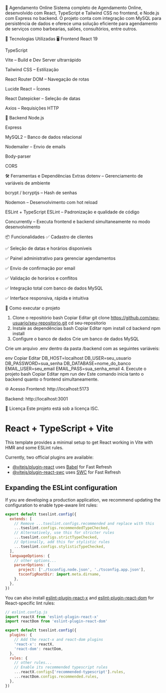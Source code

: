 📅 Agendamento Online
Sistema completo de Agendamento Online, desenvolvido com React, TypeScript e Tailwind CSS no frontend, e Node.js com Express no backend. O projeto conta com integração com MySQL para persistência de dados e oferece uma solução eficiente para agendamento de serviços como barbearias, salões, consultórios, entre outros.

🚀 Tecnologias Utilizadas
🖥️ Frontend
React 19

TypeScript

Vite – Build e Dev Server ultrarrápido

Tailwind CSS – Estilização

React Router DOM – Navegação de rotas

Lucide React – Ícones

React Datepicker – Seleção de datas

Axios – Requisições HTTP

🔗 Backend
Node.js

Express

MySQL2 – Banco de dados relacional

Nodemailer – Envio de emails

Body-parser

CORS

🛠️ Ferramentas e Dependências Extras
dotenv – Gerenciamento de variáveis de ambiente

bcrypt / bcryptjs – Hash de senhas

Nodemon – Desenvolvimento com hot reload

ESLint + TypeScript ESLint – Padronização e qualidade de código

Concurrently – Executa frontend e backend simultaneamente no modo desenvolvimento

📦 Funcionalidades
✅ Cadastro de clientes

✅ Seleção de datas e horários disponíveis

✅ Painel administrativo para gerenciar agendamentos

✅ Envio de confirmação por email

✅ Validação de horários e conflitos

✅ Integração total com banco de dados MySQL

✅ Interface responsiva, rápida e intuitiva

🔧 Como executar o projeto
1. Clone o repositório
bash
Copiar
Editar
git clone https://github.com/seu-usuario/seu-repositorio.git
cd seu-repositorio
2. Instale as dependências
bash
Copiar
Editar
npm install
cd backend
npm install
3. Configure o banco de dados
Crie um banco de dados MySQL

Crie um arquivo .env dentro da pasta /backend com as seguintes variáveis:

env
Copiar
Editar
DB_HOST=localhost
DB_USER=seu_usuario
DB_PASSWORD=sua_senha
DB_DATABASE=nome_do_banco
EMAIL_USER=seu_email
EMAIL_PASS=sua_senha_email
4. Execute o projeto
bash
Copiar
Editar
npm run dev
Este comando inicia tanto o backend quanto o frontend simultaneamente.

🌐 Acesso
Frontend: http://localhost:5173

Backend: http://localhost:3001

📜 Licença
Este projeto está sob a licença ISC.




# React + TypeScript + Vite

This template provides a minimal setup to get React working in Vite with HMR and some ESLint rules.

Currently, two official plugins are available:

- [@vitejs/plugin-react](https://github.com/vitejs/vite-plugin-react/blob/main/packages/plugin-react) uses [Babel](https://babeljs.io/) for Fast Refresh
- [@vitejs/plugin-react-swc](https://github.com/vitejs/vite-plugin-react/blob/main/packages/plugin-react-swc) uses [SWC](https://swc.rs/) for Fast Refresh

## Expanding the ESLint configuration

If you are developing a production application, we recommend updating the configuration to enable type-aware lint rules:

```js
export default tseslint.config({
  extends: [
    // Remove ...tseslint.configs.recommended and replace with this
    ...tseslint.configs.recommendedTypeChecked,
    // Alternatively, use this for stricter rules
    ...tseslint.configs.strictTypeChecked,
    // Optionally, add this for stylistic rules
    ...tseslint.configs.stylisticTypeChecked,
  ],
  languageOptions: {
    // other options...
    parserOptions: {
      project: ['./tsconfig.node.json', './tsconfig.app.json'],
      tsconfigRootDir: import.meta.dirname,
    },
  },
})
```

You can also install [eslint-plugin-react-x](https://github.com/Rel1cx/eslint-react/tree/main/packages/plugins/eslint-plugin-react-x) and [eslint-plugin-react-dom](https://github.com/Rel1cx/eslint-react/tree/main/packages/plugins/eslint-plugin-react-dom) for React-specific lint rules:

```js
// eslint.config.js
import reactX from 'eslint-plugin-react-x'
import reactDom from 'eslint-plugin-react-dom'

export default tseslint.config({
  plugins: {
    // Add the react-x and react-dom plugins
    'react-x': reactX,
    'react-dom': reactDom,
  },
  rules: {
    // other rules...
    // Enable its recommended typescript rules
    ...reactX.configs['recommended-typescript'].rules,
    ...reactDom.configs.recommended.rules,
  },
})
```
